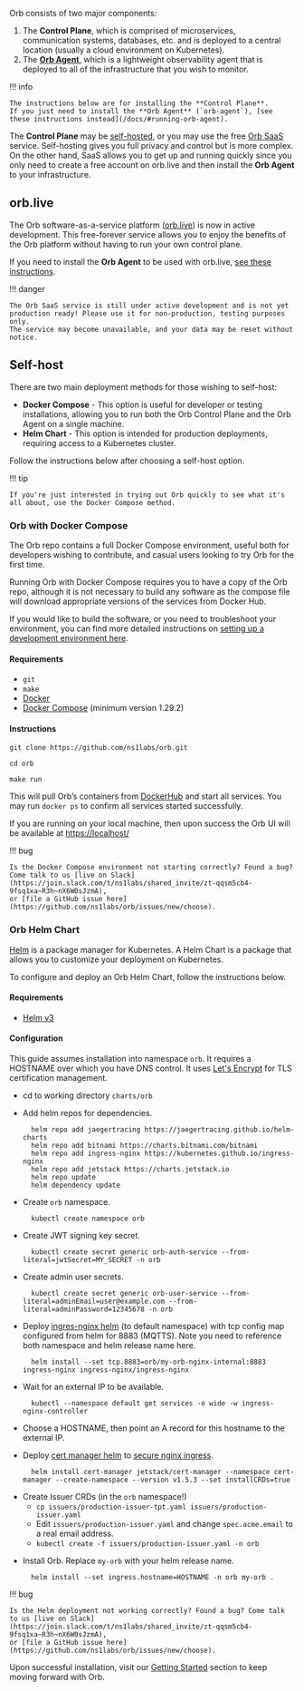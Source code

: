 Orb consists of two major components:

1. The **Control Plane**, which is comprised of microservices, communication systems, databases, etc. and is deployed to a 
central location (usually a cloud environment on Kubernetes).
1. The **[Orb Agent](/docs/#running-orb-agent)**, which is a lightweight observability agent that is deployed to all of the infrastructure that you wish to monitor.

!!! info
    
    The instructions below are for installing the **Control Plane**. 
    If you just need to install the **Orb Agent** (`orb-agent`), [see these instructions instead](/docs/#running-orb-agent).

The **Control Plane** may be [self-hosted](#self-host), or you may use the free [Orb SaaS](#orblive) service. Self-hosting gives you full privacy and control but is more complex.
On the other hand, SaaS allows you to get up and running quickly since you only need to create a free account on orb.live and then install the **Orb Agent** to your infrastructure.

## orb.live 
The Orb software-as-a-service platform ([orb.live](http://orb.live)) is now in active development. This free-forever service allows you to enjoy 
the benefits of the Orb platform without having to run your own control plane.

If you need to install the **Orb Agent** to be used with orb.live, [see these instructions](/docs/#running-orb-agent).

!!! danger

    The Orb SaaS service is still under active development and is not yet production ready! Please use it for non-production, testing purposes only.
    The service may become unavailable, and your data may be reset without notice.

## Self-host
There are two main deployment methods for those wishing to self-host:

* **Docker Compose** - This option is useful for developer or testing installations, allowing you to run both the Orb Control Plane and the Orb Agent on a single machine.
* **Helm Chart** - This option is intended for production deployments, requiring access to a Kubernetes cluster.

Follow the instructions below after choosing a self-host option. 

!!! tip

    If you're just interested in trying out Orb quickly to see what it's all about, use the Docker Compose method.

### Orb with Docker Compose
The Orb repo contains a full Docker Compose environment, useful both for developers wishing to contribute, and casual users looking to try Orb for the first time.

Running Orb with Docker Compose requires you to have a copy of the Orb repo, although it is not necessary to build any software as the 
compose file will download appropriate versions of the services from Docker Hub.

If you would like to build the software, or you need to troubleshoot your environment, you can find more detailed instructions on [setting up a development environment here](https://github.com/ns1labs/orb/wiki/Development-Environment-Configuration).

#### Requirements

* `git`
* `make`
* [Docker](https://docs.docker.com/engine/install/)
* [Docker Compose](https://docs.docker.com/compose/gettingstarted/) (minimum version 1.29.2)

#### Instructions

```shell
git clone https://github.com/ns1labs/orb.git
```
```shell
cd orb
```
```shell
make run
```

This will pull Orb’s containers from [DockerHub](https://hub.docker.com/u/ns1labs) and start all services. You may run `docker ps` to confirm
all services started successfully.

If you are running on your local machine, then upon success the Orb UI will be available at [https://localhost/](https://localhost/)

!!! bug

    Is the Docker Compose environment not starting correctly? Found a bug? Come talk to us [live on Slack](https://join.slack.com/t/ns1labs/shared_invite/zt-qqsm5cb4-9fsq1xa~R3h~nX6W0sJzmA),
    or [file a GitHub issue here](https://github.com/ns1labs/orb/issues/new/choose).

### Orb Helm Chart
[Helm](https://helm.sh/) is a package manager for Kubernetes. A Helm Chart is a package that allows you to customize your deployment on Kubernetes.

To configure and deploy an Orb Helm Chart, follow the instructions below.

#### Requirements
* [Helm v3](https://helm.sh/docs/intro/quickstart/)

#### Configuration
This guide assumes installation into namespace `orb`. It requires a HOSTNAME over which you have DNS control. It uses [Let's Encrypt](https://letsencrypt.org/) for TLS certification management.

* cd to working directory `charts/orb`

* Add helm repos for dependencies.



        helm repo add jaegertracing https://jaegertracing.github.io/helm-charts
        helm repo add bitnami https://charts.bitnami.com/bitnami
        helm repo add ingress-nginx https://kubernetes.github.io/ingress-nginx
        helm repo add jetstack https://charts.jetstack.io
        helm repo update
        helm dependency update


* Create `orb` namespace.

        kubectl create namespace orb

* Create JWT signing key secret.

        kubectl create secret generic orb-auth-service --from-literal=jwtSecret=MY_SECRET -n orb

* Create admin user secrets.

        kubectl create secret generic orb-user-service --from-literal=adminEmail=user@example.com --from-literal=adminPassword=12345678 -n orb

* Deploy [ingres-nginx helm](https://kubernetes.github.io/ingress-nginx/deploy/#using-helm) (to default namespace) with tcp config map configured from helm for 8883 (MQTTS). Note you need to reference both namespace and helm release name here.

        helm install --set tcp.8883=orb/my-orb-nginx-internal:8883 ingress-nginx ingress-nginx/ingress-nginx

* Wait for an external IP to be available.

        kubectl --namespace default get services -o wide -w ingress-nginx-controller

* Choose a HOSTNAME, then point an A record for this hostname to the external IP.

* Deploy [cert manager helm](https://cert-manager.io/docs/installation/helm/) to [secure nginx ingress](https://cert-manager.io/v0.14-docs/tutorials/acme/ingress/).

        helm install cert-manager jetstack/cert-manager --namespace cert-manager --create-namespace --version v1.5.3 --set installCRDs=true

- Create Issuer CRDs (in the `orb` namespace!)
    - `cp issuers/production-issuer-tpt.yaml issuers/production-issuer.yaml`
    - Edit `issuers/production-issuer.yaml` and change `spec.acme.email` to a real email address.
    - `kubectl create -f issuers/production-issuer.yaml -n orb`

* Install Orb. Replace `my-orb` with your helm release name.

        helm install --set ingress.hostname=HOSTNAME -n orb my-orb .

!!! bug

    Is the Helm deployment not working correctly? Found a bug? Come talk to us [live on Slack](https://join.slack.com/t/ns1labs/shared_invite/zt-qqsm5cb4-9fsq1xa~R3h~nX6W0sJzmA),
    or [file a GitHub issue here](https://github.com/ns1labs/orb/issues/new/choose).


Upon successful installation, visit our [Getting Started](https://getorb.io/docs/#getting-started) section to keep moving forward with Orb.